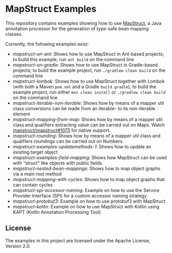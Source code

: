 # MapStruct Examples

This repository contains examples showing how to use [MapStruct](http://mapstruct.org/), a Java annotation processor for the generation of type-safe bean mapping classes.

Currently, the following examples exist:

* _mapstruct-on-ant_: Shows how to use MapStruct in Ant-based projects; to build this example, run `ant build` on the command line
* _mapstruct-on-gradle_: Shows how to use MapStruct in Gradle-based projects; to build the example project, run `./gradlew clean build` on the command line
* _mapstruct-lombok_: Shows how to use MapStruct together with Lombok (with both a Maven `pom.xml` and a Gradle `build.gradle`); to build the example project, run either `mvn clean install` or `./gradlew clean build` on the command line
* _mapstruct-iterable-non-iterable_: Shows how by means of a mapper util class conversions can be made from an iterable- to its non-iterable element
* _mapstruct-mapping-from-map_: Shows how by means of a mapper util class and qualifiers extracting value can be carried out on Maps. Watch [mapstruct/mapstruct#1075](https://github.com/mapstruct/mapstruct/issues/1075) for native support.
* _mapstruct-rounding_: Shows how by means of a mapper util class and qualifiers roundings can be carried out on Numbers
* _mapstruct-examples-updatemethods-1_: Shows how to update an existing target object
* _mapstruct-examples-field-mapping_: Shows how MapStruct can be used with "struct" like objects with public fields
* _mapstruct-nested-bean-mappings_: Shows how to map object graphs via a main root method
* _mapstruct-mapping-with-cycles_: Shows how to map object graphs that can contain cycles
* _mapstruct-spi-accessor-naming_: Example on how to use the Service Provider Interface (SPI) for a custom accessor naming strategy.
* _mapstruct-protobuf3_: Example on how to use protobuf3 with MapStruct
* _mapstruct-kotlin_: Example on how to use MapStruct with Kotlin using KAPT (Kotlin Annotation Processing Tool)

## License

The examples in this project are licensed under the Apache License, Version 2.0.
